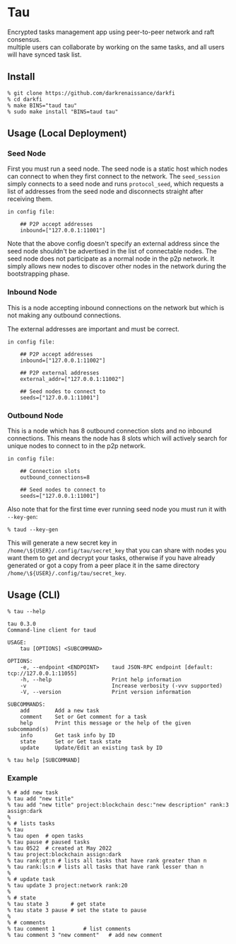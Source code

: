 # Tau

Encrypted tasks management app using peer-to-peer network and raft consensus.  
multiple users can collaborate by working on the same tasks, and all users will have synced task list.


## Install 

```shell
% git clone https://github.com/darkrenaissance/darkfi 
% cd darkfi
% make BINS="taud tau"
% sudo make install "BINS=taud tau"
```

## Usage (Local Deployment)

### Seed Node

First you must run a seed node. The seed node is a static host which nodes can
connect to when they first connect to the network. The `seed_session` simply
connects to a seed node and runs `protocol_seed`, which requests a list of
addresses from the seed node and disconnects straight after receiving them.

	in config file:

		## P2P accept addresses
		inbound=["127.0.0.1:11001"] 

Note that the above config doesn't specify an external address since the
seed node shouldn't be advertised in the list of connectable nodes. The seed
node does not participate as a normal node in the p2p network. It simply allows
new nodes to discover other nodes in the network during the bootstrapping phase.

### Inbound Node

This is a node accepting inbound connections on the network but which is not
making any outbound connections.

The external addresses are important and must be correct.

	in config file:
		
		## P2P accept addresses
		inbound=["127.0.0.1:11002"]
		
		## P2P external addresses
		external_addr=["127.0.0.1:11002"]

		## Seed nodes to connect to 
		seeds=["127.0.0.1:11001"]

### Outbound Node

This is a node which has 8 outbound connection slots and no inbound connections.
This means the node has 8 slots which will actively search for unique nodes to
connect to in the p2p network.

	in config file:

		## Connection slots
		outbound_connections=8

		## Seed nodes to connect to 
		seeds=["127.0.0.1:11001"]


Also note that for the first time ever running seed node you must run it with 
`--key-gen`:
```shell
% taud --key-gen
```
This will generate a new secret key in `/home/\${USER}/.config/tau/secret_key` that 
you can share with nodes you want them to get and decrypt your tasks, otherwise if you
have already generated or got a copy from a peer place it in the same directory
`/home/\${USER}/.config/tau/secret_key`.


## Usage (CLI)

```shell
% tau --help 
```
	tau 0.3.0
	Command-line client for taud
	
	USAGE:
		tau [OPTIONS] <SUBCOMMAND>

	OPTIONS:
		-e, --endpoint <ENDPOINT>    taud JSON-RPC endpoint [default: tcp://127.0.0.1:11055]
		-h, --help                   Print help information
		-v                           Increase verbosity (-vvv supported)
		-V, --version                Print version information

	SUBCOMMANDS:
		add        Add a new task                                                    
		comment    Set or Get comment for a task
		help       Print this message or the help of the given subcommand(s)
		info       Get task info by ID
		state      Set or Get task state
		update     Update/Edit an existing task by ID

```shell
% tau help [SUBCOMMAND]
```

### Example  

```shell
% # add new task  
% tau add "new title"   
% tau add "new title" project:blockchain desc:"new description" rank:3 assign:dark
% 
% # lists tasks
% tau 		   		 
% tau open	# open tasks
% tau pause	# paused tasks
% tau 0522	# created at May 2022
% tau project:blockchain assign:dark
% tau rank:gt:n	# lists all tasks that have rank greater than n
% tau rank:ls:n	# lists all tasks that have rank lesser than n
% 
% # update task 
% tau update 3 project:network rank:20
% 
% # state 
% tau state 3		# get state
% tau state 3 pause	# set the state to pause 
% 
% # comments 
% tau comment 1			# list comments
% tau comment 3 "new comment"	# add new comment 
```
